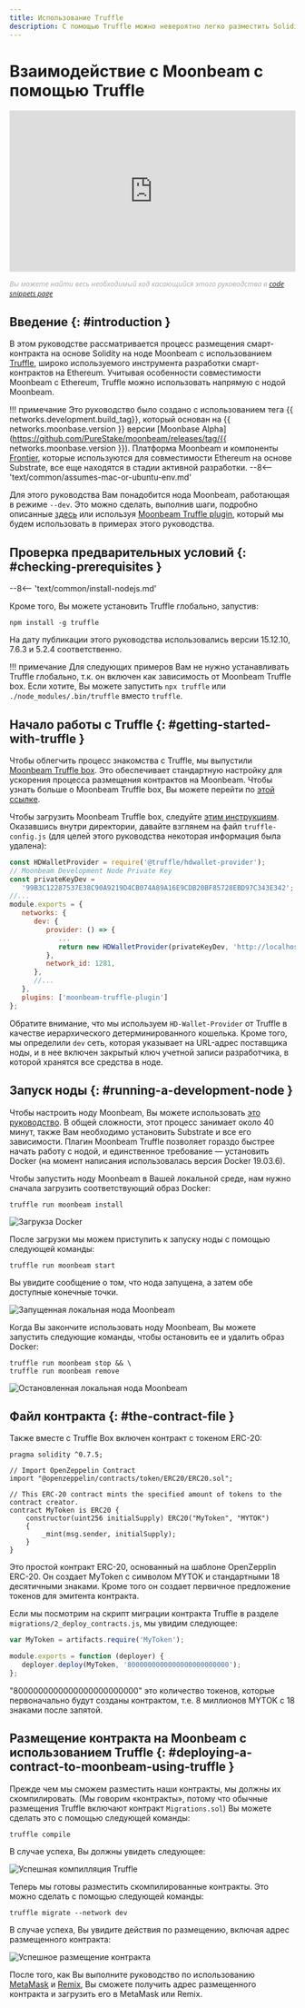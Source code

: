 ```yaml
---
title: Использование Truffle
description: С помощью Truffle можно невероятно легко разместить Solidity смарт-контракт на ноде Moonbeam. Узнайте как это сделать, в этом руководстве.
---
```


# Взаимодействие с Moonbeam с помощью Truffle

<style>.embed-container { position: relative; padding-bottom: 56.25%; height: 0; overflow: hidden; max-width: 100%; } .embed-container iframe, .embed-container object, .embed-container embed { position: absolute; top: 0; left: 0; width: 100%; height: 100%; }</style><div class='embed-container'><iframe src='https://www.youtube.com/embed/RD5MefSPNeo' frameborder='0' allowfullscreen></iframe></div>
<style>.caption { font-family: Open Sans, sans-serif; font-size: 0.9em; color: rgba(170, 170, 170, 1); font-style: italic; letter-spacing: 0px; position: relative;}</style><div class='caption'>
Вы можете найти весь необходимый код касающийся этого руководства в <a href="{{ config.site_url }}resources/code-snippets/">code snippets page</a></div>

## Введение {: #introduction } 

В этом руководстве рассматривается процесс размещения смарт-контракта на основе Solidity на ноде Moonbeam с использованием [Truffle](https://www.trufflesuite.com/), широко используемого инструмента разработки смарт-контрактов на Ethereum. Учитывая особенности совместимости Moonbeam с Ethereum, Truffle можно использовать напрямую с нодой Moonbeam.

!!! примечание 
    Это руководство было создано с использованием тега {{ networks.development.build_tag}}, который основан на {{ networks.moonbase.version }} версии [Moonbase Alpha](https://github.com/PureStake/moonbeam/releases/tag/{{ networks.moonbase.version }}). Платформа Moonbeam и компоненты [Frontier](https://github.com/paritytech/frontier), которые используются для совместимости Ethereum на основе Substrate, все еще находятся в стадии активной разработки.
    --8<-- 'text/common/assumes-mac-or-ubuntu-env.md'

Для этого руководства Вам понадобится нода Moonbeam, работающая в режиме `--dev`. Это можно сделать, выполнив шаги, подробно описанные [здесь](/getting-started/local-node/setting-up-a-node/) или используя [Moonbeam Truffle plugin](/integrations/trufflebox/#the-moonbeam-truffle-plugin), который мы будем использовать в примерах этого руководства.

## Проверка предварительных условий {: #checking-prerequisites } 

--8<-- 'text/common/install-nodejs.md'


Кроме того, Вы можете установить Truffle глобально, запустив:

```
npm install -g truffle
```

На дату публикации этого руководства использовались версии 15.12.10, 7.6.3 и 5.2.4 соответственно.

!!! примечание 
    Для следующих примеров Вам не нужно устанавливать Truffle глобально, т.к. он включен как зависимость от Moonbeam Truffle box. Если хотите, Вы можете запустить `npx truffle` или `./node_modules/.bin/truffle` вместо `truffle`.

## Начало работы с Truffle {: #getting-started-with-truffle } 

Чтобы облегчить процесс знакомства с Truffle, мы выпустили [Moonbeam Truffle box](https://moonbeam.network/announcements/moonbeam-truffle-box-available-solidity-developers/). Это обеспечивает стандартную настройку для ускорения процесса размещения контрактов на Moonbeam. Чтобы узнать больше о Moonbeam Truffle box, Вы можете перейти по [этой ссылке](/integrations/trufflebox/).

Чтобы загрузить Moonbeam Truffle box, следуйте [этим инструкциям](/integrations/trufflebox/#downloading-and-setting-up-the-truffle-box). Оказавшись внутри директории, давайте взглянем на файл `truffle-config.js` (для целей этого руководства некоторая информация была удалена):

```js
const HDWalletProvider = require('@truffle/hdwallet-provider');
// Moonbeam Development Node Private Key
const privateKeyDev =
   '99B3C12287537E38C90A9219D4CB074A89A16E9CDB20BF85728EBD97C343E342';
//...
module.exports = {
   networks: {
      dev: {
         provider: () => {
            ...
            return new HDWalletProvider(privateKeyDev, 'http://localhost:9933/')
         },
         network_id: 1281,
      },
      //...
   },
   plugins: ['moonbeam-truffle-plugin']
};
```

Обратите внимание, что мы используем `HD-Wallet-Provider` от Truffle в качестве иерархического детерминированного кошелька. Кроме того, мы определили `dev` сеть, которая указывает на URL-адрес поставщика ноды, и в нее включен закрытый ключ учетной записи разработчика, в которой хранятся все средства в ноде.

## Запуск ноды {: #running-a-development-node } 

Чтобы настроить ноду Moonbeam, Вы можете использовать [это руководство](/getting-started/local-node/setting-up-a-node/). В общей сложности, этот процесс занимает около 40 минут, также Вам необходимо установить Substrate и все его зависимости. Плагин Moonbeam Truffle позволяет гораздо быстрее начать работу с нодой, и единственное требование — установить Docker (на момент написания использовалась версия Docker 19.03.6).

Чтобы запустить ноду Moonbeam в Вашей локальной среде, нам нужно сначала загрузить соответствующий образ Docker:

```
truffle run moonbeam install
```

![Загрукза Docker](/images/truffle/using-truffle-1.png)

После загрузки мы можем приступить к запуску ноды с помощью следующей команды:

```
truffle run moonbeam start
```

Вы увидите сообщение о том, что нода запущена, а затем обе доступные конечные точки.

![Запущенная локальная нода Moonbeam](/images/truffle/using-truffle-2.png)

Когда Вы закончите использовать ноду Moonbeam, Вы можете запустить следующие команды, чтобы остановить ее и удалить образ Docker:

```
truffle run moonbeam stop && \
truffle run moonbeam remove
```

![Остановленная локальная нода Moonbeam](/images/truffle/using-truffle-3.png)

## Файл контракта {: #the-contract-file } 

Также вместе с Truffle Box включен контракт с токеном ERC-20:

```solidity
pragma solidity ^0.7.5;

// Import OpenZeppelin Contract
import "@openzeppelin/contracts/token/ERC20/ERC20.sol";

// This ERC-20 contract mints the specified amount of tokens to the contract creator.
contract MyToken is ERC20 {
    constructor(uint256 initialSupply) ERC20("MyToken", "MYTOK")
    {
        _mint(msg.sender, initialSupply);
    }
}
```

Это простой контракт ERC-20, основанный на шаблоне OpenZepplin ERC-20. Он создает MyToken с символом MYTOK и стандартными 18 десятичными знаками. Кроме того он создает первичное предложение токенов для эмитента контракта.

Если мы посмотрим на скрипт миграции контракта Truffle в разделе `migrations/2_deploy_contracts.js`, мы увидим следующее:

```javascript
var MyToken = artifacts.require('MyToken');

module.exports = function (deployer) {
   deployer.deploy(MyToken, '8000000000000000000000000');
};
```

"8000000000000000000000000" это количество токенов, которые первоначально будут созданы контрактом, т.е. 8 миллионов MYTOK с 18 знаками после запятой.

## Размещение контракта на Moonbeam с использованием Truffle {: #deploying-a-contract-to-moonbeam-using-truffle } 

Прежде чем мы сможем разместить наши контракты, мы должны их скомпилировать. (Мы говорим «контракты», потому что обычные размещения Truffle включают контракт `Migrations.sol`) Вы можете сделать это с помощью следующей команды:

```
truffle compile
```

В случае успеха, Вы должны увидеть следующее:

![Успешная компилляция Truffle](/images/truffle/using-truffle-4.png)

Теперь мы готовы разместить скомпилированные контракты. Это можно сделать с помощью следующей команды:

```
truffle migrate --network dev
```

В случае успеха, Вы увидите действия по размещению, включая адрес размещенного контракта:

![Успешное размещение контракта](/images/truffle/using-truffle-5.png)

После того, как Вы выполните руководство по использованию [MetaMask](/getting-started/local-node/using-metamask/) и [Remix](/getting-started/local-node/using-remix/), Вы сможете получить адрес размещенного контракта и загрузить его в MetaMask или Remix.

